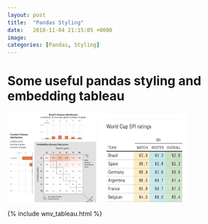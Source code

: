 ```yaml
---
layout: post
title:  "Pandas Styling"
date:   2018-11-04 21:15:05 +0000
image: 
categories: [Pandas, Styling]
---
```


# Some useful pandas styling and embedding tableau

<img width="200" heigth="200" src="https://raw.githubusercontent.com/slee279/slee279.github.io/master/assets/images/blog_img/example1.png">
<img width="200" height="200" src="https://raw.githubusercontent.com/slee279/slee279.github.io/master/assets/images/blog_img/example2.png">


{% include wnv_tableau.html %}
